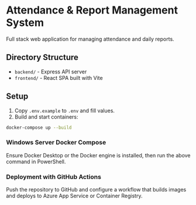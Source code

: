 # Attendance & Report Management System

Full stack web application for managing attendance and daily reports.

## Directory Structure
- `backend/` - Express API server
- `frontend/` - React SPA built with Vite

## Setup
1. Copy `.env.example` to `.env` and fill values.
2. Build and start containers:

```bash
docker-compose up --build
```

### Windows Server Docker Compose
Ensure Docker Desktop or the Docker engine is installed, then run the above command in PowerShell.

### Deployment with GitHub Actions
Push the repository to GitHub and configure a workflow that builds images and deploys to Azure App Service or Container Registry.
